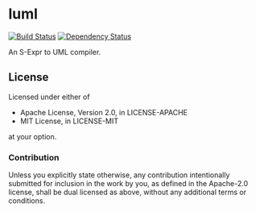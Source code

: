 luml
====

[![Build Status](https://travis-ci.org/remexre/luml.svg?branch=master)](https://travis-ci.org/remexre/luml) [![Dependency Status](https://deps.rs/repo/github/remexre/luml/status.svg)](https://deps.rs/repo/github/remexre/luml)

An S-Expr to UML compiler.

License
-------

Licensed under either of

-	Apache License, Version 2.0, in LICENSE-APACHE
-	MIT License, in LICENSE-MIT

at your option.

### Contribution

Unless you explicitly state otherwise, any contribution intentionally submitted for inclusion in the work by you, as defined in the Apache-2.0 license, shall be dual licensed as above, without any additional terms or conditions.
